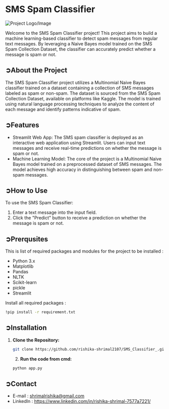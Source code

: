 # SMS Spam Classifier
![Project Logo/Image](https://res.cloudinary.com/doiha6vxv/image/upload/v1681234124/Spam_Classifier_34e60e2f65_d871a749a4.png)

Welcome to the SMS Spam Classifier project! This project aims to build a machine learning-based classifier to detect spam messages from regular text messages. By leveraging a Naive Bayes model trained on the SMS Spam Collection Dataset, the classifier can accurately predict whether a message is spam or not.

## ➲About the Project

The SMS Spam Classifier project utilizes a Multinomial Naive Bayes classifier trained on a dataset containing a collection of SMS messages labeled as spam or non-spam. The dataset is sourced from the SMS Spam Collection Dataset, available on platforms like Kaggle. The model is trained using natural language processing techniques to analyze the content of each message and identify patterns indicative of spam.

## ➲Features

- Streamlit Web App: The SMS spam classifier is deployed as an interactive web application using Streamlit. Users can input text messages and receive real-time predictions on whether the message is spam or not.
- Machine Learning Model: The core of the project is a Multinomial Naive Bayes model trained on a preprocessed dataset of SMS messages. The model achieves high accuracy in distinguishing between spam and non-spam messages.

## ➲How to Use

To use the SMS Spam Classifier:
1. Enter a text message into the input field.
2. Click the "Predict" button to receive a prediction on whether the message is spam or not.

## ➲Prerqusites

This is list of required packages and modules for the project to be installed :

- Python 3.x
- Matplotlib
- Pandas 
- NLTK
- Scikit-learn
- pickle
- Streamlit

Install all required packages :
```bash
!pip install -r requirement.txt
```

## ➲Installation


1. **Clone the Repository:**
   ```bash
   git clone https://github.com/rishika-shrimal2107/SMS_Classifier_.git
   ```

   2. **Run the code from cmd:**
   ```bash
   python app.py
   ```

## ➲Contact    
- E-mail   : [shrimalrishika@gmail.com](mailto:shrimalrishika@gmail.com)
- LinkedIn : https://www.linkedin.com/in/rishika-shrimal-7577a7221/
